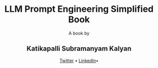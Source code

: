 <div align="center">
  <h1> LLM Prompt Engineering Simplified Book</h1>
  A book by 
  <h2> Katikapalli Subramanyam Kalyan </h2>
  <p align="center">
    <a href="https://twitter.com/kalyan_kpl">Twitter</a> • 
    <a href="https://www.linkedin.com/in/kalyanksnlp">LinkedIn</a>•
  </p>
</div>


